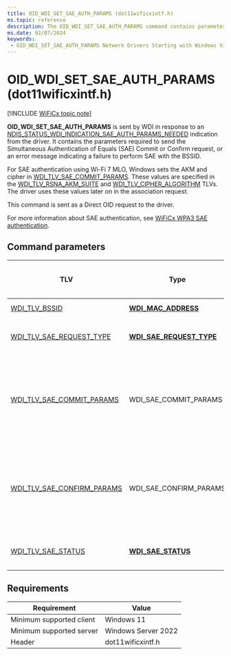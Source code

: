 ```yaml
---
title: OID_WDI_SET_SAE_AUTH_PARAMS (dot11wificxintf.h)
ms.topic: reference
description: The OID_WDI_SET_SAE_AUTH_PARAMS command contains parameters required to send the SAE Commit or Confirm request, or an error message.
ms.date: 02/07/2024
keywords:
 - OID_WDI_SET_SAE_AUTH_PARAMS Network Drivers Starting with Windows Vista
---
```


# OID_WDI_SET_SAE_AUTH_PARAMS (dot11wificxintf.h)

[!INCLUDE [WiFiCx topic note](../includes/wificx-version-warning.md)]

**OID_WDI_SET_SAE_AUTH_PARAMS** is sent by WDI in response to an [NDIS_STATUS_WDI_INDICATION_SAE_AUTH_PARAMS_NEEDED](ndis-status-wdi-indication-sae-auth-params-needed.md) indication from the driver. It contains the parameters required to send the Simultaneous Authentication of Equals (SAE) Commit or Confirm request, or an error message indicating a failure to perform SAE with the BSSID. 

For SAE authentication using Wi-Fi 7 MLO, Windows sets the AKM and cipher in [WDI_TLV_SAE_COMMIT_PARAMS](wdi-tlv-sae-commit-params.md). These values are specified in the [WDI_TLV_RSNA_AKM_SUITE](wdi-tlv-rsna-akm-suite.md) and [WDI_TLV_CIPHER_ALGORITHM](wdi-tlv-cipher-algorithm.md) TLVs. The driver uses these values later on in the association request.

This command is sent as a Direct OID request to the driver.

For more information about SAE authentication, see [WiFiCx WPA3 SAE authentication](wificx-wpa3-sae-authentication.md).

## Command parameters

| TLV | Type | Multiple TLV instances allowed | Optional | Description |
| --- | --- | --- | --- | --- |
| [WDI_TLV_BSSID](wdi-tlv-bssid.md) | [**WDI_MAC_ADDRESS**](/windows-hardware/drivers/ddi/dot11wificxintf/ns-dot11wificxintf-wdi_mac_address) |  |  | The BSSID of the AP. |
| [WDI_TLV_SAE_REQUEST_TYPE](wdi-tlv-sae-request-type.md) | [**WDI_SAE_REQUEST_TYPE**](/windows-hardware/drivers/ddi/dot11wificxtypes/ne-dot11wificxtypes-wdi_sae_request_type) |   |   | The type of SAE request frame to send to the BSSID. |
| [WDI_TLV_SAE_COMMIT_PARAMS](wdi-tlv-sae-commit-params.md) | WDI_SAE_COMMIT_PARAMS |  | X | The SAE Commit request parameters. Used to send both commit-request and commit-response frames. |
| [WDI_TLV_SAE_CONFIRM_PARAMS](wdi-tlv-sae-confirm-params.md) | WDI_SAE_CONFIRM_PARAMS |  | X | The SAE Confirm request parameters. Used to send both confirm-request and confirm-response frames. |
| [WDI_TLV_SAE_STATUS](wdi-tlv-sae-status.md) | [**WDI_SAE_STATUS**](/windows-hardware/drivers/ddi/dot11wificxtypes/ne-dot11wificxtypes-wdi_sae_status) |   | X | SAE authentication failure error status. |

## Requirements

|Requirement|Value|
|--- |--- |
|Minimum supported client|Windows 11|
|Minimum supported server|Windows Server 2022|
|Header|dot11wificxintf.h|
